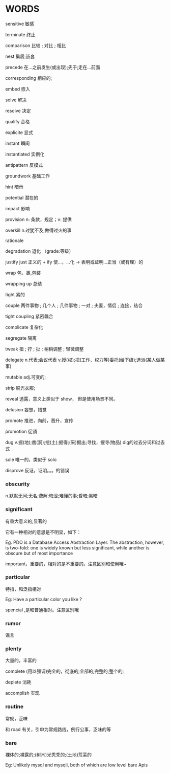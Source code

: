 # WORDS

sensitive 敏感  

terminate 终止

comparison 比较 ; 对比 ; 相比

nest 巢居;嵌套

precede 在…之前发生(或出现);先于;走在…前面

corresponding 相应的;

embed 嵌入

solve 解决

resolve 决定

qualify 合格

explicite 显式

instant 瞬间

instantiated 实例化

antipattern 反模式

groundwork 基础工作

hint 暗示

potential 潜在的

impact 影响

provision n: 条款，规定；v: 提供

overkill n.过犹不及;做得过火的事  

rationale 

degradation 退化 （grade:等级）

justify just 正义的 + ify 使…，…化 → 表明或证明…正当（或有理）的

wrap 包，裹,包装

wrapping up 总结

tight 紧的

couple 两件事物 ; 几个人 ; 几件事物 ; 一对 ; 夫妻，情侣 ; 连接，结合

tight coupling  紧密耦合

complicate 复杂化

segregate 隔离

tweak 扭 ; 拧 ; 扯 ; 稍稍调整 ; 轻微调整

delegate n.代表;会议代表 v.授(权);把(工作、权力等)委托(给下级);选派(某人做某事)

mutable adj.可变的;

strip 脱光衣服;

reveal 透露，意义上类似于 show， 但是使用场景不同。

delusion 妄想，错觉

promote 推进，向前，晋升，宣传

promotion 促销


dug v.掘(地);凿(洞);挖(土);掘得;(采)掘出;寻找，搜寻(物品) dig的过去分词和过去式

sole 唯一的，类似于 solo 

disprove 反证，证明。。。的错误


### obscurity

n.默默无闻;无名;费解;晦涩;难懂的事;昏暗;黑暗


### significant 

有重大意义的;显著的  

它有一种相对的意思是不明显，如下：

Eg. PDO is a Database Access Abstraction Layer. The abstraction, however, is two-fold: one is widely known but less significant, while another is obscure but of most importance  

important，重要的，相对的是不重要的。注意区别和使用哦~


### particular 

特指，和泛指相对

Eg: Have a particular color you like ?
           
spencial ,是和普通相对。注意区别哦


### rumor
谣言


### plenty
大量的，丰富的

complete (用以强调)完全的，彻底的;全部的;完整的;整个的;

deplete 消耗

accomplish 实现



### routine
常规，乏味

和 road 有关，引申为常规路线，例行公事，乏味的等

### bare 
裸体的;裸露的;(树木)光秃秃的;(土地)荒芜的

Eg: Unlikely mysql and mysqli, both of which are low level bare Apis


